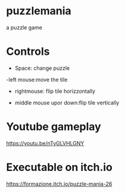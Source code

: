 # puzzlemania
a puzzle game

# Controls

- Space: change puzzle

-left mouse:move the tile

- rightmouse: flip tile horizzontally

- middle mouse upor down:flip tile vertically


# Youtube gameplay


https://youtu.be/nTyGLVHLGNY


# Executable on itch.io


https://formazione.itch.io/puzzle-mania-26

